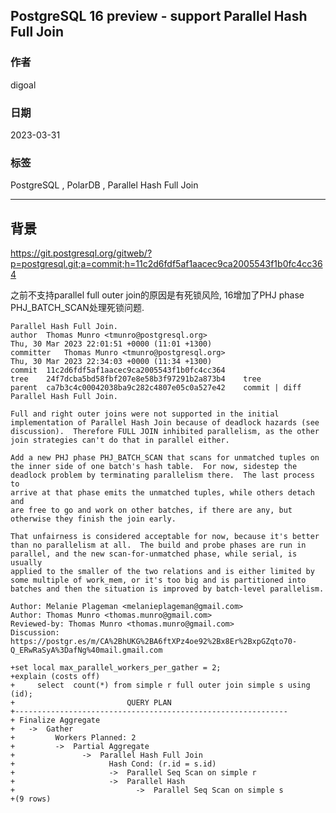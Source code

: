 ## PostgreSQL 16 preview - support Parallel Hash Full Join      
                                                                                
### 作者                                                          
digoal                                                          
                                                          
### 日期                                                          
2023-03-31                                                      
                                                
### 标签                                                          
PostgreSQL , PolarDB , Parallel Hash Full Join     
                                                          
----                                                          
                                                          
## 背景      
https://git.postgresql.org/gitweb/?p=postgresql.git;a=commit;h=11c2d6fdf5af1aacec9ca2005543f1b0fc4cc364  
  
之前不支持parallel full outer join的原因是有死锁风险, 16增加了PHJ phase PHJ_BATCH_SCAN处理死锁问题.   
  
```  
Parallel Hash Full Join.  
author	Thomas Munro <tmunro@postgresql.org>	  
Thu, 30 Mar 2023 22:01:51 +0000 (11:01 +1300)  
committer	Thomas Munro <tmunro@postgresql.org>	  
Thu, 30 Mar 2023 22:34:03 +0000 (11:34 +1300)  
commit	11c2d6fdf5af1aacec9ca2005543f1b0fc4cc364  
tree	24f7dcba5bd58fbf207e8e58b3f97291b2a873b4	tree  
parent	ca7b3c4c00042038ba9c282c4807e05c0a527e42	commit | diff  
Parallel Hash Full Join.  
  
Full and right outer joins were not supported in the initial  
implementation of Parallel Hash Join because of deadlock hazards (see  
discussion).  Therefore FULL JOIN inhibited parallelism, as the other  
join strategies can't do that in parallel either.  
  
Add a new PHJ phase PHJ_BATCH_SCAN that scans for unmatched tuples on  
the inner side of one batch's hash table.  For now, sidestep the  
deadlock problem by terminating parallelism there.  The last process to  
arrive at that phase emits the unmatched tuples, while others detach and  
are free to go and work on other batches, if there are any, but  
otherwise they finish the join early.  
  
That unfairness is considered acceptable for now, because it's better  
than no parallelism at all.  The build and probe phases are run in  
parallel, and the new scan-for-unmatched phase, while serial, is usually  
applied to the smaller of the two relations and is either limited by  
some multiple of work_mem, or it's too big and is partitioned into  
batches and then the situation is improved by batch-level parallelism.  
  
Author: Melanie Plageman <melanieplageman@gmail.com>  
Author: Thomas Munro <thomas.munro@gmail.com>  
Reviewed-by: Thomas Munro <thomas.munro@gmail.com>  
Discussion: https://postgr.es/m/CA%2BhUKG%2BA6ftXPz4oe92%2Bx8Er%2BxpGZqto70-Q_ERwRaSyA%3DafNg%40mail.gmail.com  
```  
  
```  
+set local max_parallel_workers_per_gather = 2;  
+explain (costs off)  
+     select  count(*) from simple r full outer join simple s using (id);  
+                         QUERY PLAN                            
+-------------------------------------------------------------  
+ Finalize Aggregate  
+   ->  Gather  
+         Workers Planned: 2  
+         ->  Partial Aggregate  
+               ->  Parallel Hash Full Join  
+                     Hash Cond: (r.id = s.id)  
+                     ->  Parallel Seq Scan on simple r  
+                     ->  Parallel Hash  
+                           ->  Parallel Seq Scan on simple s  
+(9 rows)  
```  
  
